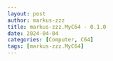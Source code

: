 ```yaml
---
layout: post
author: markus-zzz
title: markus-zzz.MyC64 - 0.1.0
date: 2024-04-04
categories: [Computer, C64]
tags: [markus-zzz.MyC64]
---
```


